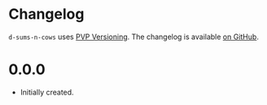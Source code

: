 # Changelog

`d-sums-n-cows` uses [PVP Versioning][1].
The changelog is available [on GitHub][2].

0.0.0
=====

* Initially created.

[1]: https://pvp.haskell.org
[2]: https://github.com/PRIEWIENV/d-sums-n-cows/releases